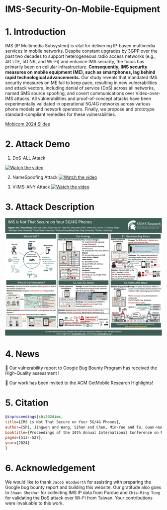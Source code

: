 # IMS-Security-On-Mobile-Equipment

# 1. Introduction

IMS (IP Multimedia Subsystem) is vital for delivering IP-based multimedia services in mobile networks. Despite constant upgrades by 3GPP over the past two decades to support heterogeneous radio access networks (e.g., 4G LTE, 5G NR, and Wi-Fi) and enhance IMS security, the focus has primarily been on cellular infrastructure. **Consequently, IMS security measures on mobile equipment (ME), such as smartphones, lag behind rapid technological advancements.** Our study reveals that mandated IMS security measures on ME fail to keep pace, resulting in new vulnerabilities and attack vectors, including denial of service (DoS) across all networks, named SMS source spoofing, and covert communications over Video-over-IMS attacks. All vulnerabilities and proof-of-concept attacks have been experimentally validated in operational 5G/4G networks across various phone models and network operators. Finally, we propose and prototype standard-compliant remedies for these vulnerabilities. 

[Mobicom 2024 Slides](https://github.com/user-attachments/files/18569379/Mobicom-Slide.pdf)

# 2. Attack Demo

1. DoS-ALL Attack

[![Watch the video](https://img.youtube.com/vi/gHYOnps2qCI/maxresdefault.jpg)](https://youtu.be/gHYOnps2qCI)

2. NameSpoofing Attack
[![Watch the video](https://img.youtube.com/vi/jpsnLKp0S5Q/maxresdefault.jpg)](https://youtu.be/jpsnLKp0S5Q)

3. ViIMS-ANY Attack
[![Watch the video](https://img.youtube.com/vi/oYYxHHrFMqE/maxresdefault.jpg)](https://youtu.be/oYYxHHrFMqE)

# 3. Attack Description

[![Mobicom Poster](poster-preview.png)](https://github.com/user-attachments/files/18775392/Mobicom-Poster-2.pdf)

# 4. News

🎉 Our vulnerability report to Google Bug Bounty Program has received the High-Quality assessment !

🎉 Our work has been invited to the ACM GetMobile Research Highlights!

# 5. Citation

```bibtex
@inproceedings{shi2024ims,
title={IMS is Not That Secure on Your 5G/4G Phones},
author={Shi, Jingwen and Wang, Sihan and Chen, Min-Yue and Tu, Guan-Hua and Xie, Tian and Chen, Man-Hsin and Hu, Yiwen and Li, Chi-Yu and Peng, Chunyi},
booktitle={Proceedings of the 30th Annual International Conference on Mobile Computing and Networking},
pages={513--527},
year={2024}
}		
```

# 6. Acknowledgement

We would like to thank `Jacob Woodworth` for assisting with preparing the Google bug bounty report and building this website. Our gratitude also goes to `Shaan Shekhar` for collecting IMS IP data from Purdue and `Chia-Ming Tung` for validating the DoS attack over Wi-Fi from Taiwan. Your contributions were invaluable to this work.

